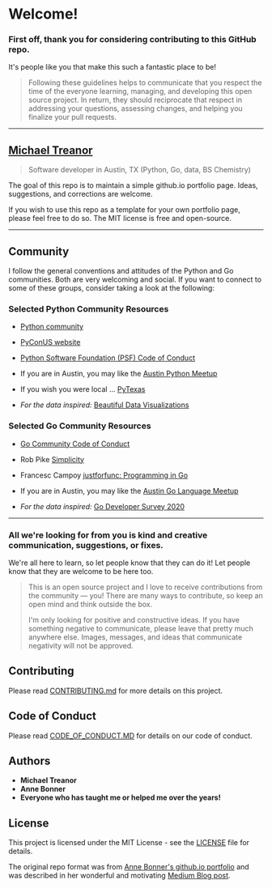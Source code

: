 # Welcome!

### First off, thank you for considering contributing to this GitHub repo.

It's people like you that make this such a fantastic place to be!

> Following these guidelines helps to communicate that you respect the time of the everyone learning, managing, and developing this open source project. In return, they should reciprocate that respect in addressing your questions, assessing changes, and helping you finalize your pull requests.

---

## [Michael Treanor](https://skeptycal.github.io/)

> Software developer in Austin, TX (Python, Go, data, BS Chemistry)

The goal of this repo is to maintain a simple github.io portfolio page. Ideas, suggestions, and corrections are welcome.

If you wish to use this repo as a template for your own portfolio page, please feel free to do so. The MIT license is free and open-source.

---

## Community

I follow the general conventions and attitudes of the Python and Go communities. Both are very welcoming and social. If you want to connect to some of these groups, consider taking a look at the following:

### Selected Python Community Resources

- [Python community][pyorg]
- [PyConUS website][pycon]
- [Python Software Foundation (PSF) Code of Conduct][pycode]
- If you are in Austin, you may like the [Austin Python Meetup][auspy]
- If you wish you were local ... [PyTexas][pytexas]
- _For the data inspired:_ [Beautiful Data Visualizations][dataviz]

  [pyorg]: (https://www.python.org/community-landing/)
  [pycon]: (https://us.pycon.org/)
  [pycode]: (https://www.python.org/psf/conduct/)
  [auspy]: (https://www.meetup.com/austinpython/)
  [pytexas]: (https://www.pytexas.org/about/pytexas/)
  [dataviz]: (https://medium.com/@abolirm/beautiful-data-visualization-in-python-537f524dd819)

### Selected Go Community Resources

- [Go Community Code of Conduct][gocode]
- Rob Pike [Simplicity][simp]
- Francesc Campoy [justforfunc: Programming in Go][jff]
- If you are in Austin, you may like the [Austin Go Language Meetup][gomeet]
- _For the data inspired:_ [Go Developer Survey 2020][gosurvey]

  [gocode]: (https://golang.org/conduct)
  [simp]: (https://www.youtube.com/watch?v=rfejph_tahm)
  [jff]: (https://www.youtube.com/c/JustForFunc/featured)
  [gosurvey]: (https://blog.golang.org/survey2020-results)
  [gomeet]: (https://www.meetup.com/atxgolang/)

---

### All we're looking for from you is kind and creative communication, suggestions, or fixes.

We're all here to learn, so let people know that they can do it! Let people know that they are welcome to be here too.

> This is an open source project and I love to receive contributions from the community — you! There are many ways to contribute, so keep an open mind and think outside the box.
>
> I'm only looking for positive and constructive ideas. If you have something negative to communicate, please leave that pretty much anywhere else. Images, messages, and ideas that communicate negativity will not be approved.

## Contributing

Please read [CONTRIBUTING.md](CONTRIBUTING.md) for more details on this project.

## Code of Conduct

Please read [CODE_OF_CONDUCT.MD](CODE_OF_CONDUCT.MD) for details on our code of conduct.

## Authors

- **Michael Treanor**
- **Anne Bonner**
- **Everyone who has taught me or helped me over the years!**

## License

This project is licensed under the MIT License - see the [LICENSE](LICENSE) file for details.

The original repo format was from [Anne Bonner's github.io portfolio][ab] and was described in her wonderful and motivating [Medium Blog post][abmed].

[ab]: (https://github.com/bonn0062)
[abmed]: (https://towardsdatascience.com/how-to-create-a-free-github-pages-website-53743d7524e1)

